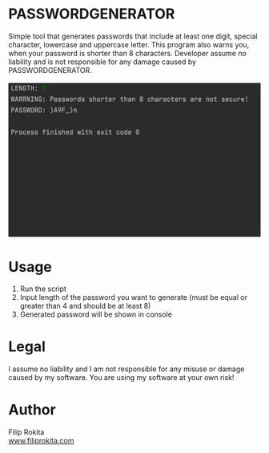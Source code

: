 # PASSWORDGENERATOR
Simple tool that generates passwords that include at least one digit, special character, lowercase and uppercase letter. This program also warns you, when your password is shorter than 8 characters. Developer assume no liability and is not responsible for any damage caused by PASSWORDGENERATOR.<br/>
<br/>
<img src="PASSWORDGENERATOR.png">

# Usage
1. Run the script
2. Input length of the password you want to generate (must be equal or greater than 4 and should be at least 8)
3. Generated password will be shown in console

# Legal
I assume no liability and I am not responsible for any misuse or damage caused by my software. You are using my software at your own risk!

# Author
Filip Rokita<br/>
www.filiprokita.com

